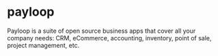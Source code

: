 # payloop

Payloop is a suite of open source business apps that cover all your company needs: 
CRM, eCommerce, accounting, inventory, point of sale, project management, etc.
